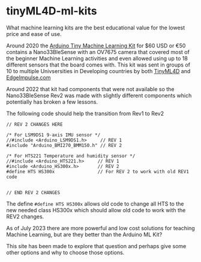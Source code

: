 # tinyML4D-ml-kits
What machine learning kits are the best educational value for the lowest price and ease of use.


Around 2020 the [Arduino Tiny Machine Learning Kit](https://store-usa.arduino.cc/products/arduino-tiny-machine-learning-kit) for $60 USD or €50 contains a Nano33BleSense with an OV7675 camera that covered most of the beginner Machine Learning activities and even allowed using up to 18 different sensors that the board comes with. This kit was sent in groups of 10 to multiple Univsersities in Developing countries by both [TinyML4D](https://tinyml.seas.harvard.edu/) and [EdgeImpulse.com](https://www.edgeimpulse.com/)

Around 2022 that kit had components that were not available so the Nano33BleSense Rev2 was made with slightly different components which potentially has broken a few lessons.

The following code should help the transition from Rev1 to Rev2

```
// REV 2 CHANGES HERE 

/* For LSM9DS1 9-axis IMU sensor */
//#include <Arduino_LSM9DS1.h>     // REV 1
#include "Arduino_BMI270_BMM150.h" // REV 2

/* For HTS221 Temperature and humidity sensor */
//#include <Arduino_HTS221.h>     // REV 1
#include <Arduino_HS300x.h>       // REV 2
#define HTS HS300x                // For REV 2 to work with old REV1 code


// END REV 2 CHANGES  
```

The define  ```#define HTS HS300x``` allows old code to change all HTS to the new needed class HS300x which should allow old code to work with the REV2 changes.

As of July 2023 there are more powerful and low cost solutions for teaching Machine Learning, but are they better than the Arduino ML Kit?


This site has been made to explore that question and perhaps give some other options and why to choose those options.
















